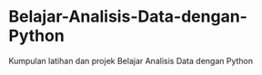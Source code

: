# Belajar-Analisis-Data-dengan-Python
Kumpulan latihan dan projek Belajar Analisis Data dengan Python
